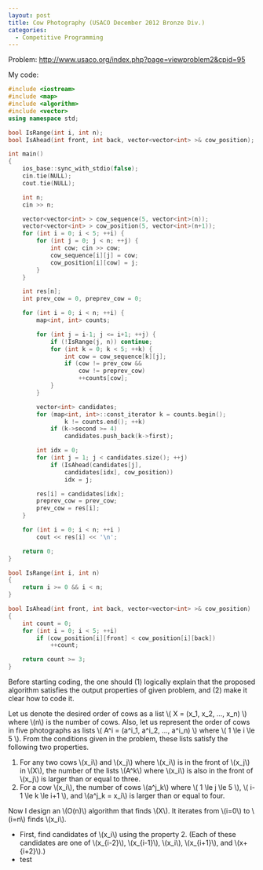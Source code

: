 ```yaml
---
layout: post
title: Cow Photography (USACO December 2012 Bronze Div.)
categories:
  - Competitive Programming
---
```


Problem: <http://www.usaco.org/index.php?page=viewproblem2&cpid=95>

My code:

```c++
#include <iostream>
#include <map>
#include <algorithm>
#include <vector>
using namespace std;

bool IsRange(int i, int n); 
bool IsAhead(int front, int back, vector<vector<int> >& cow_position);

int main()
{
	ios_base::sync_with_stdio(false);
	cin.tie(NULL);
	cout.tie(NULL);

	int n;
	cin >> n;

	vector<vector<int> > cow_sequence(5, vector<int>(n));
	vector<vector<int> > cow_position(5, vector<int>(n+1));
	for (int i = 0; i < 5; ++i) {
		for (int j = 0; j < n; ++j) {
			int cow; cin >> cow;
			cow_sequence[i][j] = cow;
			cow_position[i][cow] = j;
		}
	}

	int res[n];
	int prev_cow = 0, preprev_cow = 0;

	for (int i = 0; i < n; ++i) {
		map<int, int> counts;

		for (int j = i-1; j <= i+1; ++j) {
			if (!IsRange(j, n)) continue;
			for (int k = 0; k < 5; ++k) {
				int cow = cow_sequence[k][j];
				if (cow != prev_cow && 
				    cow != preprev_cow)
					++counts[cow];
			}
		}

		vector<int> candidates;
		for (map<int, int>::const_iterator k = counts.begin();
				k != counts.end(); ++k) 
			if (k->second >= 4) 
				candidates.push_back(k->first);

		int idx = 0;
		for (int j = 1; j < candidates.size(); ++j) 
			if (IsAhead(candidates[j],
			    candidates[idx], cow_position)) 
				idx = j;

		res[i] = candidates[idx];
		preprev_cow = prev_cow;
		prev_cow = res[i];
	}

	for (int i = 0; i < n; ++i )
		cout << res[i] << '\n';

	return 0;
}

bool IsRange(int i, int n) 
{ 
	return i >= 0 && i < n; 
}

bool IsAhead(int front, int back, vector<vector<int> >& cow_position)
{
	int count = 0;
	for (int i = 0; i < 5; ++i)
		if (cow_position[i][front] < cow_position[i][back])
			++count;

	return count >= 3;
}
```

Before starting coding, the one should (1) logically explain that the proposed algorithm satisfies the output properties of given problem, and (2) make it clear how to code it.

Let us denote the desired order of cows as a list \\( X = (x_1, x_2, ..., x_n) \\) where \\(n\\) is the number of cows. Also, let us represent the order of cows in five photographs as lists \\( A^i = (a^i_1, a^i_2, ..., a^i_n) \\) where \\( 1 \le i \le 5 \\). From the conditions given in the problem, these lists satisfy the following two properties.

1. For any two cows \\(x_i\\) and \\(x_j\\) where \\(x_i\\) is in the front of \\(x_j\\) in \\(X\\), the number of the lists \\(A^k\\) where \\(x_i\\) is also in the front of \\(x_j\\) is larger than or equal to three.
2. For a cow \\(x_i\\), the number of cows \\(a^j_k\\) where \\( 1 \le j \le 5 \\), \\( i-1 \le k \le i+1 \\), and \\(a^j_k = x_i\\) is larger than or equal to four.

Now I design an \\(O(n)\\) algorithm that finds \\(X\\). It iterates from \\(i=0\\) to \\(i=n\\) finds \\(x_i\\).

- First, find candidates of \\(x_i\\) using the property 2. (Each of these candidates are one of \\(x_{i-2}\\), \\(x_{i-1}\\), \\(x_i\\), \\(x_{i+1}\\), and \\(x+{i+2}\\).)
- test
